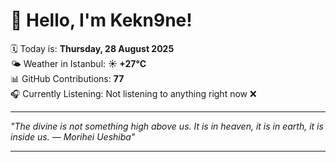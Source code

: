 # 👋 Hello, I'm Kekn9ne!

🗓️ Today is: **Thursday, 28 August 2025**  
🌤️ Weather in Istanbul: **☀️   +27°C**  
📊 GitHub Contributions: **77**  
🎧 Currently Listening: Not listening to anything right now ❌

---

_"The divine is not something high above us. It is in heaven, it is in earth, it is inside us. — *Morihei Ueshiba*"_

---
